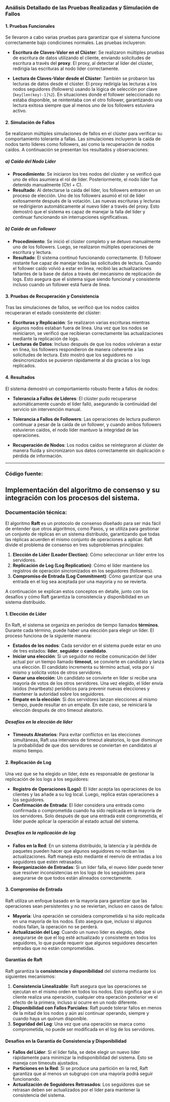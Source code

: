 ### Análisis Detallado de las Pruebas Realizadas y Simulación de Fallos

#### 1. **Pruebas Funcionales**

Se llevaron a cabo varias pruebas para garantizar que el sistema funcione correctamente bajo condiciones normales. Las pruebas incluyeron:

- **Escritura de Claves-Valor en el Clúster**: Se realizaron múltiples pruebas de escritura de datos utilizando el cliente, enviando solicitudes de escritura a través del **proxy**. El proxy, al detectar al líder del clúster, redirigía las escrituras al nodo líder correctamente.
  
- **Lectura de Claves-Valor desde el Clúster**: También se probaron las lecturas de datos desde el clúster. El proxy redirigía las lecturas a los nodos seguidores (followers) usando la lógica de selección por clave (`key[len(key)-1]%2`). En situaciones donde el follower seleccionado no estaba disponible, se reintentaba con el otro follower, garantizando una lectura exitosa siempre que al menos uno de los followers estuviera activo.

#### 2. **Simulación de Fallos**

Se realizaron múltiples simulaciones de fallos en el clúster para verificar su comportamiento tolerante a fallas. Las simulaciones incluyeron la caída de nodos tanto líderes como followers, así como la recuperación de nodos caídos. A continuación se presentan los resultados y observaciones:

##### **a) Caída del Nodo Líder**
   - **Procedimiento**: Se iniciaron los tres nodos del clúster y se verificó que uno de ellos asumiera el rol de líder. Posteriormente, el nodo líder fue detenido manualmente (Ctrl + C).
   - **Resultado**: Al detectarse la caída del líder, los followers entraron en un proceso de elección. Uno de los followers asumió el rol de líder exitosamente después de la votación. Las nuevas escrituras y lecturas se redirigieron automáticamente al nuevo líder a través del proxy. Esto demostró que el sistema es capaz de manejar la falla del líder y continuar funcionando sin interrupciones significativas.
   
##### **b) Caída de un Follower**
   - **Procedimiento**: Se inició el clúster completo y se detuvo manualmente uno de los followers. Luego, se realizaron múltiples operaciones de escritura y lectura.
   - **Resultado**: El sistema continuó funcionando correctamente. El follower restante fue capaz de manejar todas las solicitudes de lectura. Cuando el follower caído volvió a estar en línea, recibió las actualizaciones faltantes de la base de datos a través del mecanismo de replicación de logs. Esto asegura que el sistema sigue siendo funcional y consistente incluso cuando un follower está fuera de línea.

#### 3. **Pruebas de Recuperación y Consistencia**

Tras las simulaciones de fallos, se verificó que los nodos caídos recuperaran el estado consistente del clúster:

- **Escrituras y Replicación**: Se realizaron varias escrituras mientras algunos nodos estaban fuera de línea. Una vez que los nodos se reiniciaron, se verificó que recibieran correctamente las actualizaciones mediante la replicación de logs.
- **Lecturas de Datos**: Incluso después de que los nodos volvieran a estar en línea, los followers respondieron de manera coherente a las solicitudes de lectura. Esto mostró que los seguidores no desincronizados se pusieron rápidamente al día gracias a los logs replicados.

#### 4. **Resultados**

El sistema demostró un comportamiento robusto frente a fallos de nodos:

- **Tolerancia a Fallos de Líderes**: El clúster pudo recuperarse automáticamente cuando el líder falló, asegurando la continuidad del servicio sin intervención manual.
  
- **Tolerancia a Fallos de Followers**: Las operaciones de lectura pudieron continuar a pesar de la caída de un follower, y cuando ambos followers estuvieron caídos, el nodo líder mantuvo la integridad de las operaciones.

- **Recuperación de Nodos**: Los nodos caídos se reintegraron al clúster de manera fluida y sincronizaron sus datos correctamente sin duplicación o pérdida de información.
---
### Código fuente: 
Implementación del algoritmo de consenso y su integración con los procesos del sistema.
---
### Documentación técnica: 
El algoritmo **Raft** es un protocolo de consenso diseñado para ser más fácil de entender que otros algoritmos, como Paxos, y se utiliza para gestionar un conjunto de réplicas en un sistema distribuido, garantizando que todas las réplicas acuerden el mismo conjunto de operaciones a aplicar. Raft divide el problema de consenso en tres subproblemas principales:

1. **Elección de Líder (Leader Election)**: Cómo seleccionar un líder entre los servidores.
2. **Replicación de Log (Log Replication)**: Cómo el líder mantiene los registros de operación sincronizados en los seguidores (followers).
3. **Compromiso de Entrada (Log Commitment)**: Cómo garantizar que una entrada en el log sea aceptada por una mayoría y no se revierta.

A continuación se explican estos conceptos en detalle, junto con los desafíos y cómo Raft garantiza la consistencia y disponibilidad en un sistema distribuido.

#### 1. Elección de Líder

En Raft, el sistema se organiza en períodos de tiempo llamados **términos**. Durante cada término, puede haber una elección para elegir un líder. El proceso funciona de la siguiente manera:

- **Estados de los nodos**: Cada servidor en el sistema puede estar en uno de tres estados: **líder**, **seguidor** o **candidato**.
- **Iniciar una elección**: Si un seguidor no recibe comunicación del líder actual por un tiempo llamado **timeout**, se convierte en candidato y lanza una elección. El candidato incrementa su término actual, vota por sí mismo y solicita votos de otros servidores.
- **Ganar una elección**: Un candidato se convierte en líder si recibe una mayoría de votos de los otros servidores. Una vez elegido, el líder envía latidos (heartbeats) periódicos para prevenir nuevas elecciones y mantener la autoridad sobre los seguidores.
- **Empate en la elección**: Si dos servidores lanzan elecciones al mismo tiempo, puede resultar en un empate. En este caso, se reiniciará la elección después de otro timeout aleatorio.

##### Desafíos en la elección de líder
- **Timeouts Aleatorios**: Para evitar conflictos en las elecciones simultáneas, Raft usa intervalos de timeout aleatorios, lo que disminuye la probabilidad de que dos servidores se conviertan en candidatos al mismo tiempo.

#### 2. Replicación de Log

Una vez que se ha elegido un líder, éste es responsable de gestionar la replicación de los logs a los seguidores:

- **Registro de Operaciones (Logs)**: El líder acepta las operaciones de los clientes y las añade a su log local. Luego, replica estas operaciones a los seguidores.
- **Confirmación de Entrada**: El líder considera una entrada como confirmada o comprometida cuando ha sido replicada en la mayoría de los servidores. Solo después de que una entrada esté comprometida, el líder puede aplicar la operación al estado actual del sistema.

##### Desafíos en la replicación de log
- **Fallos en la Red**: En un sistema distribuido, la latencia y la pérdida de paquetes pueden hacer que algunos seguidores no reciban las actualizaciones. Raft maneja esto mediante el reenvío de entradas a los seguidores que estén retrasados.
- **Reorganización de Entradas**: Si un líder falla, el nuevo líder puede tener que resolver inconsistencias en los logs de los seguidores para asegurarse de que todos están alineados correctamente.

#### 3. Compromiso de Entrada

Raft utiliza un enfoque basado en la mayoría para garantizar que las operaciones sean persistentes y no se reviertan, incluso en casos de fallos:

- **Mayoría**: Una operación se considera comprometida si ha sido replicada en una mayoría de los nodos. Esto asegura que, incluso si algunos nodos fallan, la operación no se perderá.
- **Actualización del Log**: Cuando un nuevo líder es elegido, debe asegurarse de que el log esté actualizado y consistente en todos los seguidores, lo que puede requerir que algunos seguidores descarten entradas que no están comprometidas.

#### Garantías de Raft

Raft garantiza la **consistencia y disponibilidad** del sistema mediante los siguientes mecanismos:

1. **Consistencia Linealizable**: Raft asegura que las operaciones se ejecutan en el mismo orden en todos los nodos. Esto significa que si un cliente realiza una operación, cualquier otra operación posterior ve el efecto de la primera, incluso si ocurre en un nodo diferente.
2. **Disponibilidad con Fallos Parciales**: Raft puede tolerar fallos en menos de la mitad de los nodos y aún así continuar operando, siempre y cuando haya un quórum disponible.
3. **Seguridad del Log**: Una vez que una operación se marca como comprometida, no puede ser modificada en el log de los servidores. 

#### Desafíos en la Garantía de Consistencia y Disponibilidad

- **Fallos del Líder**: Si el líder falla, se debe elegir un nuevo líder rápidamente para minimizar la indisponibilidad del sistema. Esto se maneja con timeouts ajustados.
- **Particiones en la Red**: Si se produce una partición en la red, Raft garantiza que al menos un subgrupo con una mayoría podrá seguir funcionando.
- **Actualización de Seguidores Retrasados**: Los seguidores que se retrasan deben ser actualizados por el líder para mantener la consistencia del sistema.

